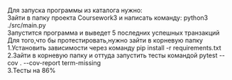 Для запуска программы из каталога нужно:\
Зайти в папку проекта Coursework3 и написать команду: python3 ./src/main.py         
Запустится программа и выведет 5 последних успешных транзакций\
Для того,что бы протестировать,нужно зайти в корневую папку       
1.Установить зависимости через команду pip install -r requirements.txt                  
2.Зайти в корневую папку и оттуда запустить тесты командой pytest --cov . --cov-report term-missing                 
3.Тесты на 86%
